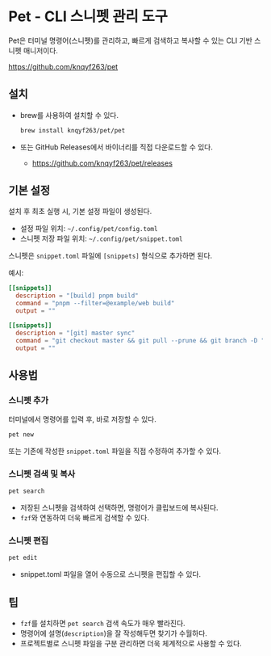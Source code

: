 # Pet - CLI 스니펫 관리 도구

Pet은 터미널 명령어(스니펫)를 관리하고, 빠르게 검색하고 복사할 수 있는 CLI 기반 스니펫 매니저이다.  

https://github.com/knqyf263/pet

## 설치

- brew를 사용하여 설치할 수 있다.
  ```bash
  brew install knqyf263/pet/pet
  ```

- 또는 GitHub Releases에서 바이너리를 직접 다운로드할 수 있다.
  - https://github.com/knqyf263/pet/releases

## 기본 설정

설치 후 최초 실행 시, 기본 설정 파일이 생성된다.

- 설정 파일 위치: `~/.config/pet/config.toml`
- 스니펫 저장 파일 위치: `~/.config/pet/snippet.toml`

스니펫은 `snippet.toml` 파일에 `[snippets]` 형식으로 추가하면 된다.

예시:

```toml
[[snippets]]
  description = "[build] pnpm build"
  command = "pnpm --filter=@example/web build"
  output = ""

[[snippets]]
  description = "[git] master sync"
  command = "git checkout master && git pull --prune && git branch -D "
  output = ""
```

## 사용법

### 스니펫 추가

터미널에서 명령어를 입력 후, 바로 저장할 수 있다.

```bash
pet new
```

또는 기존에 작성한 `snippet.toml` 파일을 직접 수정하여 추가할 수 있다.

### 스니펫 검색 및 복사

```bash
pet search
```
- 저장된 스니펫을 검색하여 선택하면, 명령어가 클립보드에 복사된다.
- `fzf`와 연동하여 더욱 빠르게 검색할 수 있다.

### 스니펫 편집

```bash
pet edit
```
- snippet.toml 파일을 열어 수동으로 스니펫을 편집할 수 있다.

## 팁

- `fzf`를 설치하면 `pet search` 검색 속도가 매우 빨라진다.
- 명령어에 설명(`description`)을 잘 작성해두면 찾기가 수월하다.
- 프로젝트별로 스니펫 파일을 구분 관리하면 더욱 체계적으로 사용할 수 있다.
